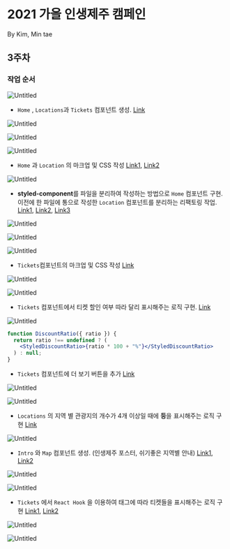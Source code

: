# 2021 가을 인생제주 캠페인

By Kim, Min tae


## 3주차

### 작업 순서

![Untitled](3%E1%84%8C%E1%85%AE%E1%84%8E%E1%85%A1%20636ef44b76e047bc986018c0f2309c78/Untitled.png)

- `Home` , `Locations`과 `Tickets`  컴포넌트 생성. 
[Link](https://github.com/rnintai/2021-fall-jeju-campaign/commit/cf2f8724a8f085affb9837362279735e9f27ca27)

![Untitled](3%E1%84%8C%E1%85%AE%E1%84%8E%E1%85%A1%20636ef44b76e047bc986018c0f2309c78/Untitled%201.png)

![Untitled](3%E1%84%8C%E1%85%AE%E1%84%8E%E1%85%A1%20636ef44b76e047bc986018c0f2309c78/Untitled%202.png)

![Untitled](3%E1%84%8C%E1%85%AE%E1%84%8E%E1%85%A1%20636ef44b76e047bc986018c0f2309c78/Untitled%203.png)

- `Home` 과 `Location` 의 마크업 및 CSS 작성
[Link1](https://github.com/rnintai/2021-fall-jeju-campaign/commit/8047a976829081b8dd07d9fc312cb90b76462bbb), [Link2](https://github.com/rnintai/2021-fall-jeju-campaign/commit/9dd21781068d7e369a1ce788743c6877a10c02ce)

![Untitled](3%E1%84%8C%E1%85%AE%E1%84%8E%E1%85%A1%20636ef44b76e047bc986018c0f2309c78/Untitled%204.png)

- **styled-component**를 파일을 분리하여 작성하는 방법으로 `Home` 컴포넌트 구현.
이전에 한 파일에 통으로 작성한 `Location` 컴포넌트를 분리하는 리팩토링 작업.
[Link1](https://github.com/rnintai/2021-fall-jeju-campaign/commit/ed5460677a0f24a3a63c3516feb00dec23b717b8), [Link2](https://github.com/rnintai/2021-fall-jeju-campaign/commit/afd66b8f780a79691d0f96ac2b7b466df6fa0e4e), [Link3](https://github.com/rnintai/2021-fall-jeju-campaign/commit/3af96b23ca4ab4ea3642672d5e0cc9274dd926cf)

![Untitled](3%E1%84%8C%E1%85%AE%E1%84%8E%E1%85%A1%20636ef44b76e047bc986018c0f2309c78/Untitled%205.png)

![Untitled](3%E1%84%8C%E1%85%AE%E1%84%8E%E1%85%A1%20636ef44b76e047bc986018c0f2309c78/Untitled%206.png)

![Untitled](3%E1%84%8C%E1%85%AE%E1%84%8E%E1%85%A1%20636ef44b76e047bc986018c0f2309c78/Untitled%207.png)

- `Tickets`컴포넌트의 마크업 및 CSS 작성
[Link](https://github.com/rnintai/2021-fall-jeju-campaign/commit/8c6843c872ecda0955cf6cc0970c38c10519bdfd)

![Untitled](3%E1%84%8C%E1%85%AE%E1%84%8E%E1%85%A1%20636ef44b76e047bc986018c0f2309c78/Untitled%208.png)

![Untitled](3%E1%84%8C%E1%85%AE%E1%84%8E%E1%85%A1%20636ef44b76e047bc986018c0f2309c78/Untitled%209.png)

- `Tickets` 컴포넌트에서 티켓 할인 여부 따라 달리 표시해주는 로직 구현.
[Link](https://github.com/rnintai/2021-fall-jeju-campaign/commit/8926b117cfbf49f963ede4c51e7ce100e4b6c254)

![Untitled](3%E1%84%8C%E1%85%AE%E1%84%8E%E1%85%A1%20636ef44b76e047bc986018c0f2309c78/Untitled%2010.png)

```jsx
function DiscountRatio({ ratio }) {
  return ratio !== undefined ? (
    <StyledDiscountRatio>{ratio * 100 + "%"}</StyledDiscountRatio>
  ) : null;
}
```

- `Tickets` 컴포넌트에 더 보기 버튼을 추가
[Link](https://github.com/rnintai/2021-fall-jeju-campaign/commit/695c53b8520ac5cf33349e8ba6411c94a3613a25)

![Untitled](3%E1%84%8C%E1%85%AE%E1%84%8E%E1%85%A1%20636ef44b76e047bc986018c0f2309c78/Untitled%2011.png)

![Untitled](3%E1%84%8C%E1%85%AE%E1%84%8E%E1%85%A1%20636ef44b76e047bc986018c0f2309c78/Untitled%2012.png)

- `Locations` 의 지역 별 관광지의 개수가 4개 이상일 때에 **등**을 표시해주는 로직 구현
[Link](https://github.com/rnintai/2021-fall-jeju-campaign/commit/5927f3c4139dad83ccd2ab7306ec5ce412a4f027)

![Untitled](3%E1%84%8C%E1%85%AE%E1%84%8E%E1%85%A1%20636ef44b76e047bc986018c0f2309c78/Untitled%2013.png)

- `Intro` 와 `Map` 컴포넌트 생성. (인생제주 포스터, 쉬기좋은 지역별 안내)
[Link1](https://github.com/rnintai/2021-fall-jeju-campaign/commit/1cd2a1e7b407abe72c92ea8a285d6b69fc988c63), [Link2](https://github.com/rnintai/2021-fall-jeju-campaign/commit/c1cac0c94bc04101e1d68a5a5c1a71cb797db6b2)

![Untitled](3%E1%84%8C%E1%85%AE%E1%84%8E%E1%85%A1%20636ef44b76e047bc986018c0f2309c78/Untitled%2014.png)

![Untitled](3%E1%84%8C%E1%85%AE%E1%84%8E%E1%85%A1%20636ef44b76e047bc986018c0f2309c78/Untitled%2015.png)

- `Tickets` 에서 `React Hook` 을 이용하여 태그에 따라 티켓들을 표시해주는 로직 구현
[Link1](https://github.com/rnintai/2021-fall-jeju-campaign/commit/880b72fcbcda49e25deeb6d831a5074d13e083d8), [Link2](https://github.com/rnintai/2021-fall-jeju-campaign/commit/774f28dd6b8f50a042be5284276d41199c8ad2cd)

![Untitled](3%E1%84%8C%E1%85%AE%E1%84%8E%E1%85%A1%20636ef44b76e047bc986018c0f2309c78/Untitled%2016.png)

![Untitled](3%E1%84%8C%E1%85%AE%E1%84%8E%E1%85%A1%20636ef44b76e047bc986018c0f2309c78/Untitled%2017.png)